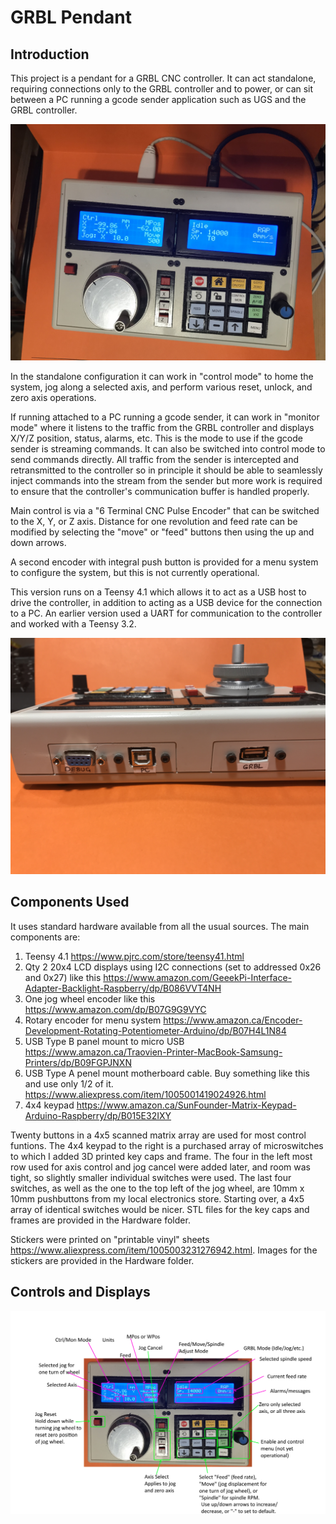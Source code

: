 # GRBL Pendant

## Introduction
This project is a pendant for a GRBL CNC controller. It can act standalone, requiring connections only to the GRBL controller and to power, or can sit between a PC running a gcode sender application such as UGS and the GRBL controller. 

![GRBLPendant](Images/TopView.png)

In the standalone configuration it can work in "control mode" to home the system, jog along a selected axis, and perform various reset, unlock, and zero axis operations.  

If running attached to a PC running a gcode sender, it can work in "monitor mode" where it listens to the traffic from the GRBL controller and displays X/Y/Z position, status, alarms, etc. This is the mode to use if the gcode sender is streaming commands. It can also be switched into control mode to send commands directly. All traffic from the  sender is intercepted and retransmitted to the controller so in principle it should be able to seamlessly inject commands into the stream from the sender but more work is required to ensure that the controller's communication buffer is handled properly.

Main control is via a "6 Terminal CNC Pulse Encoder" that can be switched to the X, Y, or Z axis. Distance for one revolution and feed rate can be modified by selecting the "move" or "feed" buttons then using the up and down arrows.

A second encoder with integral push button is provided for a menu system to configure the system, but this is not currently operational.

This version runs on a Teensy 4.1 which allows it to act as a USB host to drive the controller, in addition to acting as a USB device for the connection to a PC. An earlier version used a UART for communication to the controller and worked with a Teensy 3.2.

![Rear Panel](Images/RearView.png)

## Components Used
It uses standard hardware available from all the usual sources. The main components are:
1. Teensy 4.1 https://www.pjrc.com/store/teensy41.html
2. Qty 2 20x4 LCD displays using I2C connections  (set to addressed 0x26 and 0x27) like this https://www.amazon.com/GeeekPi-Interface-Adapter-Backlight-Raspberry/dp/B086VVT4NH
3. One jog wheel encoder like this https://www.amazon.com/dp/B07G9G9VYC
4. Rotary encoder for menu system https://www.amazon.ca/Encoder-Development-Rotating-Potentiometer-Arduino/dp/B07H4L1N84
5. USB Type B panel mount to micro USB https://www.amazon.ca/Traovien-Printer-MacBook-Samsung-Printers/dp/B09FGPJNXN
6. USB Type A penel mount motherboard cable. Buy something like this and use only 1/2 of it. https://www.aliexpress.com/item/1005001419024926.html
7. 4x4 keypad https://www.amazon.ca/SunFounder-Matrix-Keypad-Arduino-Raspberry/dp/B015E32IXY


Twenty buttons in a 4x5 scanned matrix array are used for most control funtions. The 4x4 keypad to the right is a purchased array of microswitches to which I added 3D printed key caps and frame. The four in the left most row used for axis control and jog cancel were added later, and room was tight, so slightly smaller individual switches were used. The last four switches, as well as the one to the top left of the jog wheel, are 10mm x 10mm pushbuttons from my local electronics store. Starting over, a 4x5 array of identical switches would be nicer.  STL files for the key caps and frames are provided in the Hardware folder.

Stickers were printed on "printable vinyl" sheets https://www.aliexpress.com/item/1005003231276942.html. Images for the stickers are provided in the Hardware folder.

## Controls and Displays

![Controls and Displays](Images/ControlsAndDisplays.png)